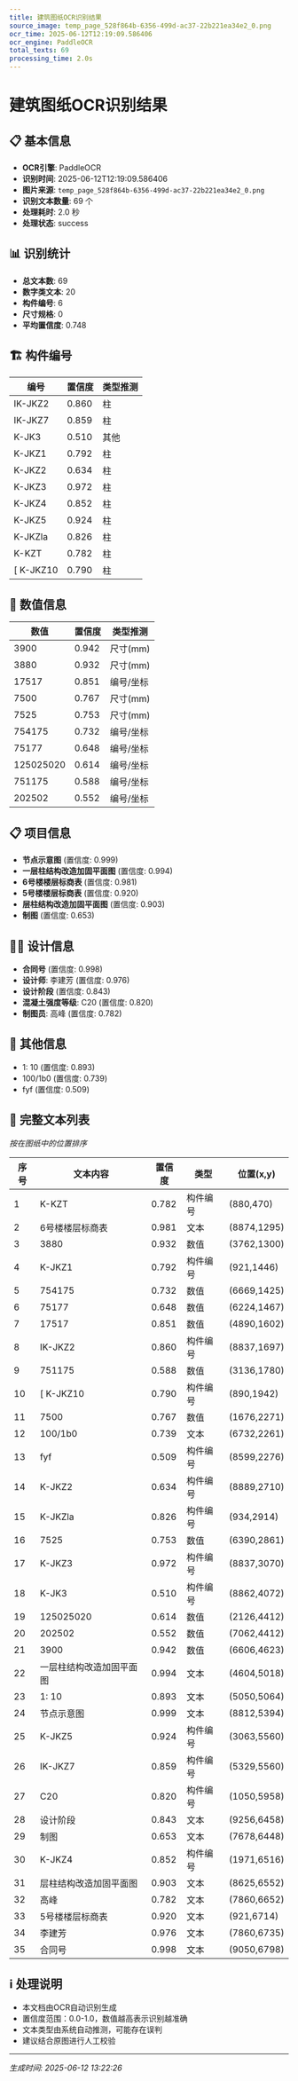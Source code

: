 ```yaml
---
title: 建筑图纸OCR识别结果
source_image: temp_page_528f864b-6356-499d-ac37-22b221ea34e2_0.png
ocr_time: 2025-06-12T12:19:09.586406
ocr_engine: PaddleOCR
total_texts: 69
processing_time: 2.0s
---
```


# 建筑图纸OCR识别结果

## 📋 基本信息
- **OCR引擎**: PaddleOCR
- **识别时间**: 2025-06-12T12:19:09.586406
- **图片来源**: `temp_page_528f864b-6356-499d-ac37-22b221ea34e2_0.png`
- **识别文本数量**: 69 个
- **处理耗时**: 2.0 秒
- **处理状态**: success

## 📊 识别统计
- **总文本数**: 69
- **数字类文本**: 20
- **构件编号**: 6
- **尺寸规格**: 0
- **平均置信度**: 0.748

## 🏗️ 构件编号
| 编号 | 置信度 | 类型推测 |
|------|--------|----------|
| IK-JKZ2 | 0.860 | 柱 |
| IK-JKZ7 | 0.859 | 柱 |
| K-JK3 | 0.510 | 其他 |
| K-JKZ1 | 0.792 | 柱 |
| K-JKZ2 | 0.634 | 柱 |
| K-JKZ3 | 0.972 | 柱 |
| K-JKZ4 | 0.852 | 柱 |
| K-JKZ5 | 0.924 | 柱 |
| K-JKZla | 0.826 | 柱 |
| K-KZT | 0.782 | 柱 |
| [ K-JKZ10 | 0.790 | 柱 |

## 🔢 数值信息
| 数值 | 置信度 | 类型推测 |
|------|--------|----------|
| 3900 | 0.942 | 尺寸(mm) |
| 3880 | 0.932 | 尺寸(mm) |
| 17517 | 0.851 | 编号/坐标 |
| 7500 | 0.767 | 尺寸(mm) |
| 7525 | 0.753 | 尺寸(mm) |
| 754175 | 0.732 | 编号/坐标 |
| 75177 | 0.648 | 编号/坐标 |
| 125025020 | 0.614 | 编号/坐标 |
| 751175 | 0.588 | 编号/坐标 |
| 202502 | 0.552 | 编号/坐标 |

## 📋 项目信息
- **节点示意图** (置信度: 0.999)
- **一层柱结构改造加固平面图** (置信度: 0.994)
- **6号楼楼层标商表** (置信度: 0.981)
- **5号楼楼层标商表** (置信度: 0.920)
- **层柱结构改造加固平面图** (置信度: 0.903)
- **制图** (置信度: 0.653)

## 👨‍💼 设计信息
- **合同号** (置信度: 0.998)
- **设计师**: 李建芳 (置信度: 0.976)
- **设计阶段** (置信度: 0.843)
- **混凝土强度等级**: C20 (置信度: 0.820)
- **制图员**: 高峰 (置信度: 0.782)

## 📝 其他信息
- 1: 10 (置信度: 0.893)
- 100/1b0 (置信度: 0.739)
- fyf (置信度: 0.509)

## 📄 完整文本列表
*按在图纸中的位置排序*

| 序号 | 文本内容 | 置信度 | 类型 | 位置(x,y) |
|------|----------|--------|------|-----------|
| 1 | K-KZT | 0.782 | 构件编号 | (880,470) |
| 2 | 6号楼楼层标商表 | 0.981 | 文本 | (8874,1295) |
| 3 | 3880 | 0.932 | 数值 | (3762,1300) |
| 4 | K-JKZ1 | 0.792 | 构件编号 | (921,1446) |
| 5 | 754175 | 0.732 | 数值 | (6669,1425) |
| 6 | 75177 | 0.648 | 数值 | (6224,1467) |
| 7 | 17517 | 0.851 | 数值 | (4890,1602) |
| 8 | IK-JKZ2 | 0.860 | 构件编号 | (8837,1697) |
| 9 | 751175 | 0.588 | 数值 | (3136,1780) |
| 10 | [ K-JKZ10 | 0.790 | 构件编号 | (890,1942) |
| 11 | 7500 | 0.767 | 数值 | (1676,2271) |
| 12 | 100/1b0 | 0.739 | 文本 | (6732,2261) |
| 13 | fyf | 0.509 | 构件编号 | (8599,2276) |
| 14 | K-JKZ2 | 0.634 | 构件编号 | (8889,2710) |
| 15 | K-JKZla | 0.826 | 构件编号 | (934,2914) |
| 16 | 7525 | 0.753 | 数值 | (6390,2861) |
| 17 | K-JKZ3 | 0.972 | 构件编号 | (8837,3070) |
| 18 | K-JK3 | 0.510 | 构件编号 | (8862,4072) |
| 19 | 125025020 | 0.614 | 数值 | (2126,4412) |
| 20 | 202502 | 0.552 | 数值 | (7062,4412) |
| 21 | 3900 | 0.942 | 数值 | (6606,4623) |
| 22 | 一层柱结构改造加固平面图 | 0.994 | 文本 | (4604,5018) |
| 23 | 1: 10 | 0.893 | 文本 | (5050,5064) |
| 24 | 节点示意图 | 0.999 | 文本 | (8812,5394) |
| 25 | K-JKZ5 | 0.924 | 构件编号 | (3063,5560) |
| 26 | IK-JKZ7 | 0.859 | 构件编号 | (5329,5560) |
| 27 | C20 | 0.820 | 构件编号 | (1050,5958) |
| 28 | 设计阶段 | 0.843 | 文本 | (9256,6458) |
| 29 | 制图 | 0.653 | 文本 | (7678,6448) |
| 30 | K-JKZ4 | 0.852 | 构件编号 | (1971,6516) |
| 31 | 层柱结构改造加固平面图 | 0.903 | 文本 | (8625,6552) |
| 32 | 高峰 | 0.782 | 文本 | (7860,6652) |
| 33 | 5号楼楼层标商表 | 0.920 | 文本 | (921,6714) |
| 34 | 李建芳 | 0.976 | 文本 | (7860,6735) |
| 35 | 合同号 | 0.998 | 文本 | (9050,6798) |

## ℹ️ 处理说明
- 本文档由OCR自动识别生成
- 置信度范围：0.0-1.0，数值越高表示识别越准确
- 文本类型由系统自动推测，可能存在误判
- 建议结合原图进行人工校验

---
*生成时间: 2025-06-12 13:22:26*